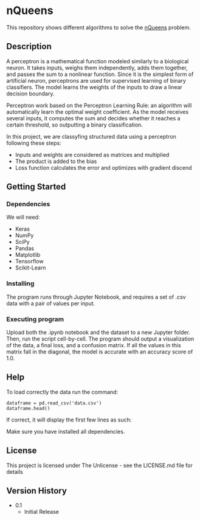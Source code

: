 # nQueens

This repository shows different algorithms to solve the [nQueens](https://en.wikipedia.org/wiki/Eight_queens_puzzle) problem.

## Description

A perceptron is a mathematical function modeled similarly to a biological neuron. It takes inputs, weighs them independently, adds them together, and passes the sum to a nonlinear function. Since it is the simplest form of artificial neuron, perceptrons are used for supervised learning of binary classifiers. The model learns the weights of the inputs to draw a linear decision boundary.



Perceptron work based on the Perceptron Learning Rule: an algorithm will automatically learn the optimal weight coefficient. As the model receives several inputs, it computes the sum and decides whether it reaches a certain threshold, so outputting a binary classification.

In this project, we are classyfing structured data using a perceptron following these steps:
* Inputs and weights are considered as matrices and multiplied
* The product is added to the bias
* Loss function calculates the error and optimizes with gradient discend

## Getting Started

### Dependencies

We will need:
* Keras
* NumPy
* SciPy
* Pandas
* Matplotlib
* Tensorflow
* Scikit-Learn


### Installing

The program runs through Jupyter Notebook, and requires a set of .csv data with a pair of values per input.

### Executing program

Upload both the .ipynb notebook and the dataset to a new Jupyter folder. Then, run the script cell-by-cell.
The program should output a visualization of the data, a final loss, and a confusion matrix. If all the values in this matrix fall in the diagonal, the model is accurate with an accuracy score of 1.0.





## Help

To load correctly the data run the command:
```
dataframe = pd.read_csv('data.csv')
dataframe.head()
```
If correct, it will display the first few lines as such:



Make sure you have installed all dependencies.


## License

This project is licensed under The Unlicense - see the LICENSE.md file for details


## Version History

* 0.1
    * Initial Release



